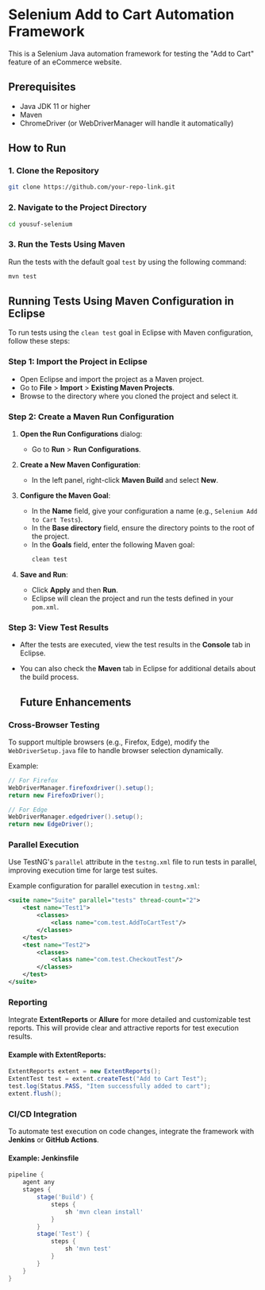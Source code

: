 # Selenium Add to Cart Automation Framework

This is a Selenium Java automation framework for testing the "Add to Cart" feature of an eCommerce website.

## Prerequisites
- Java JDK 11 or higher
- Maven
- ChromeDriver (or WebDriverManager will handle it automatically)

## How to Run

### 1. Clone the Repository
   ```bash
   git clone https://github.com/your-repo-link.git
   ```

### 2. Navigate to the Project Directory
   ```bash
   cd yousuf-selenium
   ```

### 3. Run the Tests Using Maven
   Run the tests with the default goal `test` by using the following command:
   ```bash
   mvn test
   ```

## Running Tests Using Maven Configuration in Eclipse

To run tests using the `clean test` goal in Eclipse with Maven configuration, follow these steps:

### Step 1: Import the Project in Eclipse
- Open Eclipse and import the project as a Maven project.
- Go to **File** > **Import** > **Existing Maven Projects**.
- Browse to the directory where you cloned the project and select it.

### Step 2: Create a Maven Run Configuration
1. **Open the Run Configurations** dialog:
   - Go to **Run** > **Run Configurations**.
   
2. **Create a New Maven Configuration**:
   - In the left panel, right-click **Maven Build** and select **New**.
   
3. **Configure the Maven Goal**:
   - In the **Name** field, give your configuration a name (e.g., `Selenium Add to Cart Tests`).
   - In the **Base directory** field, ensure the directory points to the root of the project.
   - In the **Goals** field, enter the following Maven goal:
     ```bash
     clean test
     ```

4. **Save and Run**:
   - Click **Apply** and then **Run**.
   - Eclipse will clean the project and run the tests defined in your `pom.xml`.

### Step 3: View Test Results
- After the tests are executed, view the test results in the **Console** tab in Eclipse.
- You can also check the **Maven** tab in Eclipse for additional details about the build process.
   
   
   ## Future Enhancements

### Cross-Browser Testing
To support multiple browsers (e.g., Firefox, Edge), modify the `WebDriverSetup.java` file to handle browser selection dynamically.

Example:

```java
// For Firefox
WebDriverManager.firefoxdriver().setup();
return new FirefoxDriver();

// For Edge
WebDriverManager.edgedriver().setup();
return new EdgeDriver();
```

### Parallel Execution
Use TestNG's `parallel` attribute in the `testng.xml` file to run tests in parallel, improving execution time for large test suites.

Example configuration for parallel execution in `testng.xml`:

```xml
<suite name="Suite" parallel="tests" thread-count="2">
    <test name="Test1">
        <classes>
            <class name="com.test.AddToCartTest"/>
        </classes>
    </test>
    <test name="Test2">
        <classes>
            <class name="com.test.CheckoutTest"/>
        </classes>
    </test>
</suite>
```

### Reporting
Integrate **ExtentReports** or **Allure** for more detailed and customizable test reports. This will provide clear and attractive reports for test execution results.

#### Example with ExtentReports:
```java
ExtentReports extent = new ExtentReports();
ExtentTest test = extent.createTest("Add to Cart Test");
test.log(Status.PASS, "Item successfully added to cart");
extent.flush();
```

### CI/CD Integration
To automate test execution on code changes, integrate the framework with **Jenkins** or **GitHub Actions**.

#### Example: Jenkinsfile
```groovy
pipeline {
    agent any
    stages {
        stage('Build') {
            steps {
                sh 'mvn clean install'
            }
        }
        stage('Test') {
            steps {
                sh 'mvn test'
            }
        }
    }
}
```

